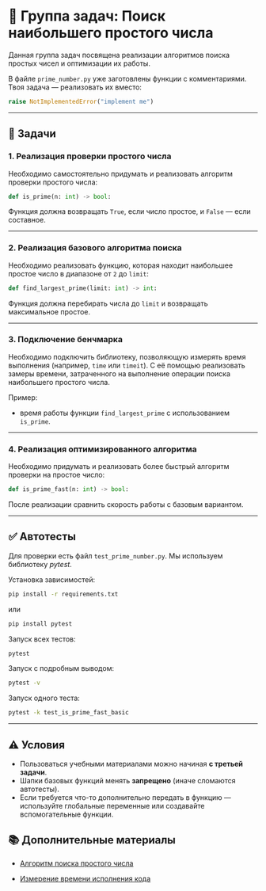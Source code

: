 # 📁 Группа задач: Поиск наибольшего простого числа

Данная группа задач посвящена реализации алгоритмов поиска простых чисел и оптимизации их работы.

В файле `prime_number.py` уже заготовлены функции с комментариями.
Твоя задача — реализовать их вместо:

```python
raise NotImplementedError("implement me")
```

---

## 📝 Задачи

### 1. Реализация проверки простого числа

Необходимо самостоятельно придумать и реализовать алгоритм проверки простого числа:

```python
def is_prime(n: int) -> bool:
```

Функция должна возвращать `True`, если число простое, и `False` — если составное.

---

### 2. Реализация базового алгоритма поиска

Необходимо реализовать функцию, которая находит наибольшее простое число в диапазоне от `2` до `limit`:

```python
def find_largest_prime(limit: int) -> int:
```

Функция должна перебирать числа до `limit` и возвращать максимальное простое.

---

### 3. Подключение бенчмарка

Необходимо подключить библиотеку, позволяющую измерять время выполнения (например, `time` или `timeit`).
С её помощью реализовать замеры времени, затраченного на выполнение операции поиска наибольшего простого числа.

Пример:

* время работы функции `find_largest_prime` с использованием `is_prime`.

---

### 4. Реализация оптимизированного алгоритма

Необходимо придумать и реализовать более быстрый алгоритм проверки на простое число:

```python
def is_prime_fast(n: int) -> bool:
```

После реализации сравнить скорость работы с базовым вариантом.

---

## ✅ Автотесты

Для проверки есть файл `test_prime_number.py`.
Мы используем библиотеку *pytest*.

Установка зависимостей:

```bash
pip install -r requirements.txt
```

или

```bash
pip install pytest
```

Запуск всех тестов:

```bash
pytest
```

Запуск с подробным выводом:

```bash
pytest -v
```

Запуск одного теста:

```bash
pytest -k test_is_prime_fast_basic
```

---

## ⚠️ Условия

* Пользоваться учебными материалами можно начиная **с третьей задачи**.
* Шапки базовых функций менять **запрещено** (иначе сломаются автотесты).
* Если требуется что-то дополнительно передать в функцию — используйте глобальные переменные или создавайте вспомогательные функции.

## 📚 Дополнительные материалы
* [Алгоритм поиска простого числа](https://habr.com/ru/articles/468833/)

* [Измерение времени исполнения кода](https://stackoverflow.com/questions/7370801/how-do-i-measure-elapsed-time-in-python)
